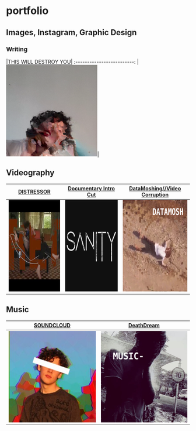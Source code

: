 # portfolio

## Images, Instagram, Graphic Design

### Writing
|<a href="https://raeawrites.blogspot.com/">THIS WILL DESTROY YOU</a>|
:-------------------------:
|<a href="https://raeawrites.blogspot.com/"><img src="sources/aaa.png" height="250" width="250"></a>|

## Videography

<a href="https://youtu.be/CvjAHG4pg8g">DISTRESSOR</a> | <a href="https://youtu.be/qGl_qOw6Ulk">Documentary Intro Cut</a> | <a href="https://youtu.be/uvQh-V3xEAw">DataMoshing//Video Corruption</a>
:-------------------------:|:-------------------------:|:-------------------------:
<a href="https://youtu.be/CvjAHG4pg8g"><img src="sources/DISTRESS.jpg" height="250" width="250"></a> | <a href="https://youtu.be/qGl_qOw6Ulk"><img src="sources/DOCINTRO.png" height="250" width="250"></a> | <a href="https://youtu.be/uvQh-V3xEAw"><img src="sources/MOSH.png" height="250" width="250"></a>
                                                                                           
## Music

<a href="https://soundcloud.com/bashyboi">SOUNDCLOUD</a> | <a href="https://youtu.be/uvQh-V3xEAw">DeathDream</a>
:-------------------------:|:-------------------------:
<a href="https://soundcloud.com/bashyboi"><img src="sources/SNDCLD.jpg" height="250" width="250"></a> | <a href="https://youtu.be/uvQh-V3xEAw"><img src="sources/MUSIC.png" height="250" width="250"></a>
